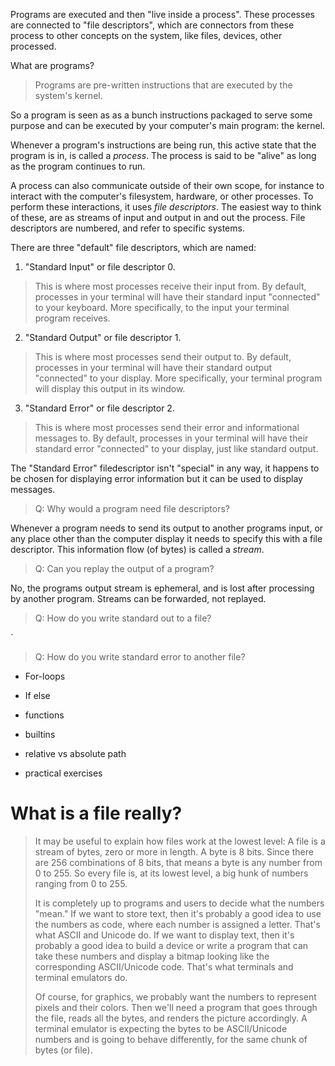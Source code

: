  Programs are executed and then "live inside a process".  These processes are connected to "file descriptors", which are connectors from these process to other concepts on the system, like files, devices, other processed.

What are programs?

> Programs are pre-written instructions that are executed by the system's kernel.

So a program is seen as as a bunch instructions packaged to serve some purpose and can be executed by your computer's main program: the kernel.

Whenever a program's instructions are being run, this active state that the program is in, is called a *process*. The process is said to be "alive" as long as the program continues to run. 

A process can also communicate outside of their own scope, for instance to interact with the computer's filesystem, hardware, or other processes. To perform these interactions, it uses *file descriptors*. The easiest way to think of these, are as streams of input and output in and out the process. File descriptors are numbered, and refer to specific systems.

There are three "default" file descriptors, which are named:

1. "Standard Input" or file descriptor 0.
> This is where most processes receive their input from. By default, processes in your terminal will have their standard input "connected" to your keyboard. More specifically, to the input your terminal program receives.

2. "Standard Output"  or file descriptor 1.
> This is where most processes send their output to. By default, processes in your terminal will have their standard output "connected" to your display. More specifically, your terminal program will display this output in its window.

3. "Standard Error" or file descriptor 2.
>  This is where most processes send their error and informational messages to. By default, processes in your terminal will have their standard error "connected" to your display, just like standard output.

The "Standard Error" filedescriptor isn't "special" in any way, it happens to be chosen for displaying error information but it can be used to display messages.

> Q: Why would a program need file descriptors?

Whenever a program needs to send its output to another programs input, or any place other than the computer display it needs to specify this with a file descriptor. This information flow (of bytes) is called a *stream*.

> Q: Can you replay the output of a program?

No, the programs output stream is ephemeral, and is lost after processing by another program. Streams can be forwarded, not replayed.

> Q: How do you write standard out to a file?

`
> Q: How do you write standard error to another file?



- For-loops
- If else
- functions
- builtins 


- relative vs absolute path

- practical exercises


# What is a file really?
> It may be useful to explain how files work at the lowest level:
A file is a stream of bytes, zero or more in length. A byte is 8 bits. Since there are 256 combinations of 8 bits, that means a byte is any number from 0 to 255. So every file is, at its lowest level, a big hunk of numbers ranging from 0 to 255.
>
>It is completely up to programs and users to decide what the numbers "mean." If we want to store text, then it's probably a good idea to use the numbers as code, where each number is assigned a letter. That's what ASCII and Unicode do. If we want to display text, then it's probably a good idea to build a device or write a program that can take these numbers and display a bitmap looking like the corresponding ASCII/Unicode code. That's what terminals and terminal emulators do.
>
>Of course, for graphics, we probably want the numbers to represent pixels and their colors. Then we'll need a program that goes through the file, reads all the bytes, and renders the picture accordingly. A terminal emulator is expecting the bytes to be ASCII/Unicode numbers and is going to behave differently, for the same chunk of bytes (or file).
